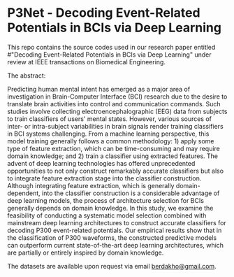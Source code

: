 # P3Net - Decoding Event-Related Potentials in BCIs via Deep Learning
This repo contains the source codes used in our research paper entitled
#"Decoding Event-Related Potentials in BCIs via Deep Learning" 
under review at IEEE transactions on Biomedical Engineering. 

The abstract:

Predicting human mental intent has emerged as a major area of investigation in Brain-Computer Interface (BCI) research due to the desire to translate brain activities into control and communication commands. Such studies involve collecting electroencephalographic (EEG) data from subjects to train classifiers of users' mental states. However,  various sources of inter- or intra-subject variabilities in brain signals render training classifiers in BCI systems challenging. From a machine learning perspective,  this model training generally follows a common methodology: 1) apply some type of feature extraction,  which can be time-consuming and may require domain knowledge; and 2) train a classifier using extracted features. The advent of deep learning technologies has offered unprecedented opportunities to not only construct remarkably accurate classifiers but also to integrate feature extraction stage into the classifier construction. Although integrating feature extraction,  which is generally domain-dependent,  into the classifier construction is a considerable advantage of deep learning models,  the process of architecture selection for BCIs generally depends on domain knowledge. In this study,  we examine the feasibility of conducting a systematic model selection combined with mainstream deep learning architectures to construct accurate classifiers for decoding P300 event-related potentials. Our empirical results show that in the classification of P300 waveforms, the constructed predictive models can outperform current state-of-the-art deep learning architectures, which are partially or entirely inspired by domain knowledge.

The datasets are available upon request via email <berdakho@gmail.com>.  

